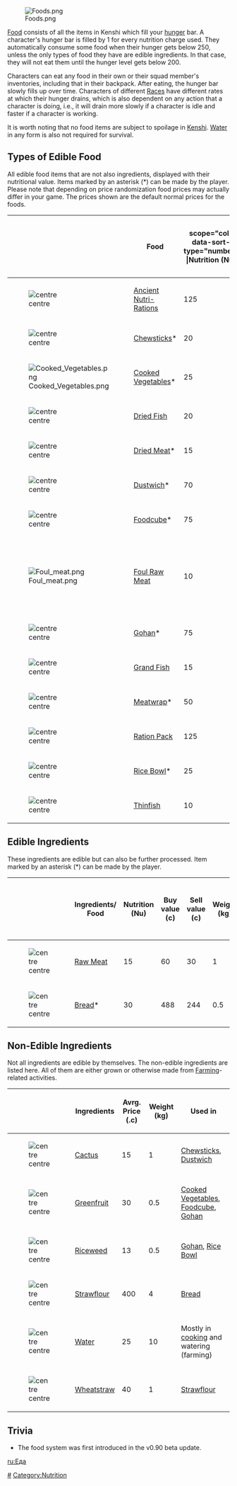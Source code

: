 <figure>
<img src="Foods.png" title="Foods.png" />
<figcaption>Foods.png</figcaption>
</figure>

[Food](Food.md "wikilink") consists of all the items in Kenshi which fill
your [hunger](Guide_to_Health.md#Hunger "wikilink") bar. A character's
hunger bar is filled by 1 for every nutrition charge used. They
automatically consume some food when their hunger gets below 250, unless
the only types of food they have are edible ingredients. In that case,
they will not eat them until the hunger level gets below 200.

Characters can eat any food in their own or their squad member's
inventories, including that in their backpack. After eating, the hunger
bar slowly fills up over time. Characters of different
[Races](Races.md "wikilink") have different rates at which their hunger
drains, which is also dependent on any action that a character is doing,
i.e., it will drain more slowly if a character is idle and faster if a
character is working.

It is worth noting that no food items are subject to spoilage in
[Kenshi](Kenshi.md "wikilink"). [Water](Water.md "wikilink") in any form is
also not required for survival.

## Types of Edible Food

All edible food items that are not also ingredients, displayed with
their nutritional value. Items marked by an asterisk (\*) can be made by
the player. Please note that depending on price randomization food
prices may actually differ in your game. The prices shown are the
default normal prices for the foods.

<table>
<thead>
<tr class="header">
<th class="unsortable"></th>
<th scope="col"><p>Food</p></th>
<th><p>scope="col" data-sort-type="number" |Nutrition (Nu)</p></th>
<th><p>Buy value (c)</p></th>
<th><p>Sell value (c)</p></th>
<th><p>Weight (kg)</p></th>
<th><p>Size</p></th>
<th><p>Buy value per Nutrition (c/Nu)</p></th>
<th><p>Sell value per Nutrition (c/Nu)</p></th>
<th><p>Nutrition per Size</p></th>
<th><p>Edible by</p></th>
</tr>
</thead>
<tbody>
<tr class="odd">
<td><figure>
<img src="Ancient_Nutri-Rations.png" title="centre" />
<figcaption>centre</figcaption>
</figure></td>
<td><p><a href="Ancient_Nutri-Rations" title="wikilink">Ancient
Nutri-Rations</a></p></td>
<td><p>125</p></td>
<td><p>1143</p></td>
<td><p>571</p></td>
<td><p>1</p></td>
<td><p>4</p></td>
<td><p>9.14</p></td>
<td><p>4.57</p></td>
<td><p>31.25</p></td>
<td><p>All</p></td>
</tr>
<tr class="even">
<td><figure>
<img src="Chewsticks.png" title="centre" />
<figcaption>centre</figcaption>
</figure></td>
<td><p><a href="Chewsticks" title="wikilink">Chewsticks</a>*</p></td>
<td><p>20</p></td>
<td><p>152</p></td>
<td><p>76</p></td>
<td><p>0.5</p></td>
<td><p>6</p></td>
<td><p>7.60</p></td>
<td><p>3.80</p></td>
<td><p>3.33</p></td>
<td><p>All</p></td>
</tr>
<tr class="odd">
<td><figure>
<img src="Cooked_Vegetables.png" title="Cooked_Vegetables.png" />
<figcaption>Cooked_Vegetables.png</figcaption>
</figure></td>
<td><p><a href="Cooked_Vegetables" title="wikilink">Cooked
Vegetables</a>*</p></td>
<td><p>25</p></td>
<td><p>318</p></td>
<td><p>159</p></td>
<td><p>1</p></td>
<td><p>9</p></td>
<td><p>12.72</p></td>
<td><p>6.36</p></td>
<td><p>2.78</p></td>
<td><p>All</p></td>
</tr>
<tr class="even">
<td><figure>
<img src="Dried_Fish.png" title="centre" />
<figcaption>centre</figcaption>
</figure></td>
<td><p><a href="Dried_Fish" title="wikilink">Dried Fish</a></p></td>
<td><p>20</p></td>
<td><p>360</p></td>
<td><p>180</p></td>
<td><p>1</p></td>
<td><p>3</p></td>
<td><p>18.00</p></td>
<td><p>9.00</p></td>
<td><p>6.67</p></td>
<td><p>All</p></td>
</tr>
<tr class="odd">
<td><figure>
<img src="Dried_Meat.png" title="centre" />
<figcaption>centre</figcaption>
</figure></td>
<td><p><a href="Dried_Meat" title="wikilink">Dried Meat</a>*</p></td>
<td><p>15</p></td>
<td><p>78</p></td>
<td><p>39</p></td>
<td><p>1</p></td>
<td><p>4</p></td>
<td><p>5.20</p></td>
<td><p>2.60</p></td>
<td><p>3.75</p></td>
<td><p>All</p></td>
</tr>
<tr class="even">
<td><figure>
<img src="Dustwich.png" title="centre" />
<figcaption>centre</figcaption>
</figure></td>
<td><p><a href="Dustwich" title="wikilink">Dustwich</a>*</p></td>
<td><p>70</p></td>
<td><p>730</p></td>
<td><p>365</p></td>
<td><p>1</p></td>
<td><p>6</p></td>
<td><p>10.43</p></td>
<td><p>5.21</p></td>
<td><p>11.67</p></td>
<td><p>All</p></td>
</tr>
<tr class="odd">
<td><figure>
<img src="Foodcube.png" title="centre" />
<figcaption>centre</figcaption>
</figure></td>
<td><p><a href="Foodcube" title="wikilink">Foodcube</a>*</p></td>
<td><p>75</p></td>
<td><p>874</p></td>
<td><p>437</p></td>
<td><p>1</p></td>
<td><p>6</p></td>
<td><p>11.65</p></td>
<td><p>5.83</p></td>
<td><p>12.50</p></td>
<td><p>All</p></td>
</tr>
<tr class="even">
<td><figure>
<img src="Foul_meat.png" title="Foul_meat.png" />
<figcaption>Foul_meat.png</figcaption>
</figure></td>
<td><p><a href="Foul_Raw_Meat" title="wikilink">Foul Raw
Meat</a></p></td>
<td><p>10</p></td>
<td><p>1</p></td>
<td><p>0</p></td>
<td><p>1</p></td>
<td><p>4</p></td>
<td><p>0.10</p></td>
<td><p>0.00</p></td>
<td><p>2.50</p></td>
<td><p><a href="Guide_to_Animals" title="wikilink">Animals</a>, <a
href="Hive_Soldier_Drone" title="wikilink">Hivers Soldier Drones</a>, <a
href="Hive_Worker_Drone" title="wikilink">Hive Worker
Drones</a></p></td>
</tr>
<tr class="odd">
<td><figure>
<img src="Gohan.png" title="centre" />
<figcaption>centre</figcaption>
</figure></td>
<td><p><a href="Gohan" title="wikilink">Gohan</a>*</p></td>
<td><p>75</p></td>
<td><p>444</p></td>
<td><p>222</p></td>
<td><p>1</p></td>
<td><p>9</p></td>
<td><p>5.92</p></td>
<td><p>2.96</p></td>
<td><p>8.33</p></td>
<td><p>All</p></td>
</tr>
<tr class="even">
<td><figure>
<img src="Grand_Fish.png" title="centre" />
<figcaption>centre</figcaption>
</figure></td>
<td><p><a href="Grand_Fish" title="wikilink">Grand Fish</a></p></td>
<td><p>15</p></td>
<td><p>360</p></td>
<td><p>180</p></td>
<td><p>1</p></td>
<td><p>6</p></td>
<td><p>24.00</p></td>
<td><p>12.00</p></td>
<td><p>2.50</p></td>
<td><p>All</p></td>
</tr>
<tr class="odd">
<td><figure>
<img src="Meatwrap.png" title="centre" />
<figcaption>centre</figcaption>
</figure></td>
<td><p><a href="Meatwrap" title="wikilink">Meatwrap</a>*</p></td>
<td><p>50</p></td>
<td><p>658</p></td>
<td><p>329</p></td>
<td><p>1</p></td>
<td><p>6</p></td>
<td><p>13.16</p></td>
<td><p>6.58</p></td>
<td><p>8.33</p></td>
<td><p>All</p></td>
</tr>
<tr class="even">
<td><figure>
<img src="Ration_Pack.png" title="centre" />
<figcaption>centre</figcaption>
</figure></td>
<td><p><a href="Ration_Pack" title="wikilink">Ration Pack</a></p></td>
<td><p>125</p></td>
<td><p>1143</p></td>
<td><p>571</p></td>
<td><p>1</p></td>
<td><p>4</p></td>
<td><p>9.14</p></td>
<td><p>4.57</p></td>
<td><p>31.25</p></td>
<td><p>All</p></td>
</tr>
<tr class="odd">
<td><figure>
<img src="Rice_Bowl.png" title="centre" />
<figcaption>centre</figcaption>
</figure></td>
<td><p><a href="Rice_Bowl" title="wikilink">Rice Bowl</a>*</p></td>
<td><p>25</p></td>
<td><p>186</p></td>
<td><p>93</p></td>
<td><p>1</p></td>
<td><p>9</p></td>
<td><p>7.44</p></td>
<td><p>3.72</p></td>
<td><p>2.78</p></td>
<td><p>All</p></td>
</tr>
<tr class="even">
<td><figure>
<img src="Thinfish.png" title="centre" />
<figcaption>centre</figcaption>
</figure></td>
<td><p><a href="Thinfish" title="wikilink">Thinfish</a></p></td>
<td><p>10</p></td>
<td><p>360</p></td>
<td><p>180</p></td>
<td><p>1</p></td>
<td><p>3</p></td>
<td><p>36.00</p></td>
<td><p>18.00</p></td>
<td><p>3.33</p></td>
<td><p>All</p></td>
</tr>
</tbody>
</table>

## Edible Ingredients

These ingredients are edible but can also be further processed. Item
marked by an asterisk (\*) can be made by the player.

<table>
<thead>
<tr class="header">
<th></th>
<th><p>Ingredients/ Food</p></th>
<th><p>Nutrition (Nu)</p></th>
<th><p>Buy value (c)</p></th>
<th><p>Sell value (c)</p></th>
<th><p>Weight (kg)</p></th>
<th><p>Size</p></th>
<th><p>Buy value per Nutrition (c/Nu)</p></th>
<th><p>Sell value per Nutrition (c/Nu)</p></th>
<th><p>Nutrition per Size</p></th>
<th><p>Edible by</p></th>
<th><p>Used in</p></th>
</tr>
</thead>
<tbody>
<tr class="odd">
<td><figure>
<img src="Raw_Meat.png" title="centre" />
<figcaption>centre</figcaption>
</figure></td>
<td><p><a href="Raw_Meat" title="wikilink">Raw Meat</a></p></td>
<td><p>15</p></td>
<td><p>60</p></td>
<td><p>30</p></td>
<td><p>1</p></td>
<td><p>4</p></td>
<td><p>4.00</p></td>
<td><p>2.00</p></td>
<td><p>3.75</p></td>
<td><p><a href="Guide_to_Animals" title="wikilink">Animals</a>, <a
href="Hive" title="wikilink">Hivers</a>, <a href="Scorchlander"
title="wikilink">Scorchlanders</a></p></td>
<td><p><a href="Dried_Meat" title="wikilink">Dried Meat</a>, <a
href="Meatwrap" title="wikilink">Meatwrap</a></p></td>
</tr>
<tr class="even">
<td><figure>
<img src="Bread.png" title="centre" />
<figcaption>centre</figcaption>
</figure></td>
<td><p><a href="Bread" title="wikilink">Bread</a>*</p></td>
<td><p>30</p></td>
<td><p>488</p></td>
<td><p>244</p></td>
<td><p>0.5</p></td>
<td><p>6</p></td>
<td><p>16.27</p></td>
<td><p>8.13</p></td>
<td><p>5</p></td>
<td><p>All</p></td>
<td><p><a href="Foodcube" title="wikilink">Foodcube</a>, <a
href="Meatwrap" title="wikilink">Meatwrap</a>, <a href="Dustwich"
title="wikilink">Dustwich</a></p></td>
</tr>
</tbody>
</table>

## Non-Edible Ingredients

Not all ingredients are edible by themselves. The non-edible ingredients
are listed here. All of them are either grown or otherwise made from
[Farming](Farming.md "wikilink")-related activities.

<table>
<thead>
<tr class="header">
<th></th>
<th><p>Ingredients</p></th>
<th><p>Avrg. Price (.c)</p></th>
<th><p>Weight (kg)</p></th>
<th><p>Used in</p></th>
</tr>
</thead>
<tbody>
<tr class="odd">
<td><figure>
<img src="Cactus.png" title="centre" />
<figcaption>centre</figcaption>
</figure></td>
<td><p><a href="Cactus" title="wikilink">Cactus</a></p></td>
<td><p>15</p></td>
<td><p>1</p></td>
<td><p><a href="Chewsticks" title="wikilink">Chewsticks</a>, <a
href="Dustwich" title="wikilink">Dustwich</a></p></td>
</tr>
<tr class="even">
<td><figure>
<img src="Greenfruit.png" title="centre" />
<figcaption>centre</figcaption>
</figure></td>
<td><p><a href="Greenfruit" title="wikilink">Greenfruit</a></p></td>
<td><p>30</p></td>
<td><p>0.5</p></td>
<td><p><a href="Cooked_Vegetables" title="wikilink">Cooked
Vegetables</a>, <a href="Foodcube" title="wikilink">Foodcube</a>, <a
href="Gohan" title="wikilink">Gohan</a></p></td>
</tr>
<tr class="odd">
<td><figure>
<img src="Riceweed.png" title="centre" />
<figcaption>centre</figcaption>
</figure></td>
<td><p><a href="Riceweed" title="wikilink">Riceweed</a></p></td>
<td><p>13</p></td>
<td><p>0.5</p></td>
<td><p><a href="Gohan" title="wikilink">Gohan</a>, <a href="Rice_Bowl"
title="wikilink">Rice Bowl</a></p></td>
</tr>
<tr class="even">
<td><figure>
<img src="Strawflour.png" title="centre" />
<figcaption>centre</figcaption>
</figure></td>
<td><p><a href="Strawflour" title="wikilink">Strawflour</a></p></td>
<td><p>400</p></td>
<td><p>4</p></td>
<td><p><a href="Bread" title="wikilink">Bread</a></p></td>
</tr>
<tr class="odd">
<td><figure>
<img src="Water.png" title="centre" />
<figcaption>centre</figcaption>
</figure></td>
<td><p><a href="Water" title="wikilink">Water</a></p></td>
<td><p>25</p></td>
<td><p>10</p></td>
<td><p>Mostly in <a href="cooking" title="wikilink">cooking</a> and
watering (farming)</p></td>
</tr>
<tr class="even">
<td><figure>
<img src="Wheatstraw.png" title="centre" />
<figcaption>centre</figcaption>
</figure></td>
<td><p><a href="Wheatstraw" title="wikilink">Wheatstraw</a></p></td>
<td><p>40</p></td>
<td><p>1</p></td>
<td><p><a href="Strawflour" title="wikilink">Strawflour</a></p></td>
</tr>
</tbody>
</table>

## Trivia

- The food system was first introduced in the v0.90 beta update.

[ru:Еда](ru:Еда "wikilink")

[\#](Category:Items "wikilink")
[Category:Nutrition](Category:Nutrition "wikilink")